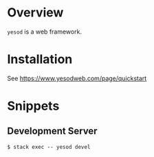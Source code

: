 # Overview

`yesod` is a web framework.

# Installation

See https://www.yesodweb.com/page/quickstart

# Snippets

## Development Server

```
$ stack exec -- yesod devel
```
